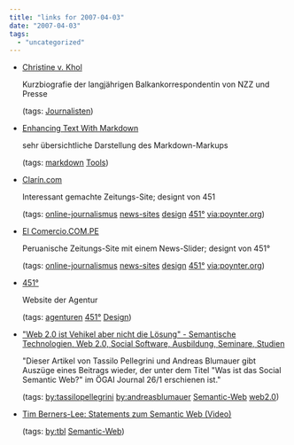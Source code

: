 ```yaml
---
title: "links for 2007-04-03"
date: "2007-04-03"
tags: 
  - "uncategorized"
---
```


- [Christine v. Khol](http://www.awo-horizonte.at/index.php?id=175)
    
    Kurzbiografie der langjährigen Balkankorrespondentin von NZZ und Presse
    
    (tags: [Journalisten](http://del.icio.us/heinzwittenbrink/Journalisten))
    
- [Enhancing Text With Markdown](http://adlcommunity.net/help.php?file=markdown.html)
    
    sehr übersichtliche Darstellung des Markdown-Markups
    
    (tags: [markdown](http://del.icio.us/heinzwittenbrink/markdown) [Tools](http://del.icio.us/heinzwittenbrink/Tools))
    
- [Clarín.com](http://www.clarin.com/)
    
    Interessant gemachte Zeitungs-Site; designt von 451
    
    (tags: [online-journalismus](http://del.icio.us/heinzwittenbrink/online-journalismus) [news-sites](http://del.icio.us/heinzwittenbrink/news-sites) [design](http://del.icio.us/heinzwittenbrink/design) [451°](http://del.icio.us/heinzwittenbrink/451%C2%B0) [via:poynter.org](http://del.icio.us/heinzwittenbrink/via:poynter.org))
    
- [El Comercio.COM.PE](http://www.elcomercioperu.com.pe/online/)
    
    Peruanische Zeitungs-Site mit einem News-Slider; designt von 451°
    
    (tags: [online-journalismus](http://del.icio.us/heinzwittenbrink/online-journalismus) [news-sites](http://del.icio.us/heinzwittenbrink/news-sites) [design](http://del.icio.us/heinzwittenbrink/design) [451°](http://del.icio.us/heinzwittenbrink/451%C2%B0) [via:poynter.org](http://del.icio.us/heinzwittenbrink/via:poynter.org))
    
- [451°](http://www.451.com/)
    
    Website der Agentur
    
    (tags: [agenturen](http://del.icio.us/heinzwittenbrink/agenturen) [451°](http://del.icio.us/heinzwittenbrink/451%C2%B0) [Design](http://del.icio.us/heinzwittenbrink/Design))
    
- ["Web 2.0 ist Vehikel aber nicht die Lösung" - Semantische Technologien, Web 2.0, Social Software, Ausbildung, Seminare, Studien](http://www.semantic-web.at/10.36.165.article.web-2-0-ist-vehikel-aber-nicht-die-loesung.htm)
    
    "Dieser Artikel von Tassilo Pellegrini und Andreas Blumauer gibt Auszüge eines Beitrags wieder, der unter dem Titel "Was ist das Social Semantic Web?" im ÖGAI Journal 26/1 erschienen ist."
    
    (tags: [by:tassilopellegrini](http://del.icio.us/heinzwittenbrink/by:tassilopellegrini) [by:andreasblumauer](http://del.icio.us/heinzwittenbrink/by:andreasblumauer) [Semantic-Web](http://del.icio.us/heinzwittenbrink/Semantic-Web) [web2.0](http://del.icio.us/heinzwittenbrink/web2.0))
    
- [Tim Berners-Lee: Statements zum Semantic Web (Video)](http://www.technologyreview.com/player/video/video_compact_leader.aspx?bcpid=79489195&bclid=60818931&bctid=708783761)
    
    (tags: [by:tbl](http://del.icio.us/heinzwittenbrink/by:tbl) [Semantic-Web](http://del.icio.us/heinzwittenbrink/Semantic-Web))
